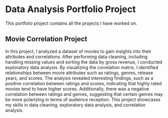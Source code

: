 # Data Analysis Portfolio Project
This portfolio project contains all the projects I have worked on.
## Movie Correlation Project
In this project, I analyzed a dataset of movies to gain insights into their attributes and correlations. After performing data cleaning, including handling missing values and sorting the data by gross revenue, I conducted exploratory data analysis. By visualizing the correlation matrix, I identified relationships between movie attributes such as ratings, genres, release years, and scores. The analysis revealed interesting findings, such as a positive correlation between ratings and scores, indicating that highly rated movies tend to have higher scores. Additionally, there was a negative correlation between ratings and genres, suggesting that certain genres may be more polarizing in terms of audience reception. This project showcases my skills in data cleaning, exploratory data analysis, and correlation analysis.
